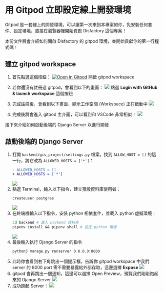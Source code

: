 # 用 Gitpod 立即設定線上開發環境

Gitpod 是一套線上的開發環境，可以讓第一次來到本專案的你，免安裝任何套件、設定環境，直接在瀏覽器裡開始貢獻 Disfactory 這個專案！

本份文件將會介紹如何開啟 Disfactory 的 gitpod 環境，並開始貢獻你的第一行程式碼！

## 建立 gitpod workspace

1. 首先點選這個按鈕： [![Open in Gitpod](https://gitpod.io/button/open-in-gitpod.svg)](https://gitpod.io/#https://github.com/yoyo930021/Disfactory) 開啟 gitpod workspace

1. 若你還沒有註冊過 gitpod，會看到以下的畫面：
    ![](https://i.imgur.com/hRhmgQu.png)
    點選 **Login with GitHub & launch workspace** 這個按鈕
2. 完成註冊後，會看到以下畫面，顯示工作空間 (Workspace) 正在啟動中
    ![](https://i.imgur.com/LO8wrmD.png)
3. 完成後將會進入 gitpod 主介面，可以看到和 VSCode 非常相似！
    ![](https://i.imgur.com/fAnE4b0.png)

接下來介紹如何啟動後端的 Django Server 以進行開發

## 啟動後端的 Django Server

1. 打開 `backend/gis_project/settings.py` 檔案，找到 `ALLOW_HOST = []` 的這一行，將它改為 `ALLOWED_HOSTS = ['*']`：
    ```diff
    - ALLOWED_HOSTS = []
    + ALLOWED_HOSTS = ['*']
    ```
    ![](https://i.imgur.com/IHWJR8M.png)
2. 點選 Terminal，輸入以下指令，建立預設資料庫使用者：
    ```bash
    createuser postgres
    ```
    ![](https://i.imgur.com/Kqo8I4r.png)
3. 在終端機輸入以下指令，安裝 python 相依套件，並載入 python 虛擬環境：
    ```bash
    cd backend # 進入 backend 資料夾
    pipenv install && pipenv shell # 設定 python 環境
    ```
    ![](https://i.imgur.com/tCX6Alv.png)
4. 最後輸入執行 Django Server 的指令
    ```bash
    python3 manage.py runserver 0.0.0.0:8000
    ```
5. 此時你會看到右下角跳出一個提示框，告訴你 gitpod workspace 中我們 server 的 8000 port 需不需要暴露給外部存取，這邊選擇 **Expose**
    ![](https://i.imgur.com/7twBQuQ.png)
6. gitpod 會再跳出一個通知，這邊可以選擇 Open Preview，預覽我們剛剛跑起來的 Django Server
    ![](https://i.imgur.com/l93pfU7.png)
7. 成功跑起 Server！
    ![](https://i.imgur.com/ro5mUbG.png)


